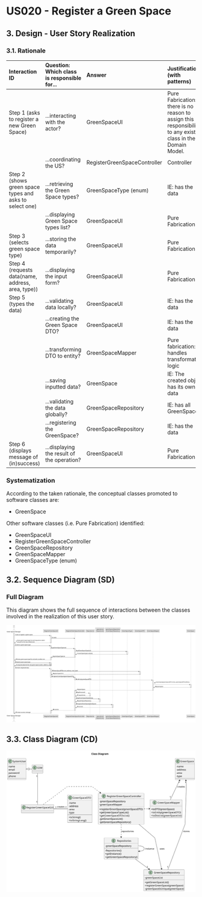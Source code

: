 # US020 - Register a Green Space

## 3. Design - User Story Realization

### 3.1. Rationale

| Interaction ID                                          | Question: Which class is responsible for...   | Answer                       | Justification (with patterns)                                                                                 |
|:--------------------------------------------------------|:----------------------------------------------|:-----------------------------|:--------------------------------------------------------------------------------------------------------------|
| Step 1 (asks to register a new Green Space)             | ...interacting with the actor?                | GreenSpaceUI                 | Pure Fabrication: there is no reason to assign this responsibility to any existing class in the Domain Model. |
|                                                         | ...coordinating the US?                       | RegisterGreenSpaceController | Controller                                                                                                    |
| Step 2 (shows green space types and asks to select one) | ...retrieving the Green Space types?          | GreenSpaceType (enum)        | IE: has the data                                                                                              |
|                                                         | ...displaying Green Space types list?         | GreenSpaceUI                 | Pure Fabrication |
| Step 3 (selects green space type)                       | ...storing the data temporarily?              | GreenSpaceUI                 | Pure Fabrication |
| Step 4 (requests data(name, address, area, type))       | ...displaying the input form?                 | GreenSpaceUI                 | Pure Fabrication |
| Step 5 (types the data)                                 | ...validating data locally?                   | GreenSpaceUI                 | IE: has the data                                                                                              |
|                                                         | ...creating the Green Space DTO?              | GreenSpaceUI                 | IE: has the data                                                                                              |
|                                                         | ...transforming DTO to entity?                | GreenSpaceMapper             | Pure fabrication: handles transformation logic                                                                |
|                                                         | ...saving inputted data?                      | GreenSpace                   | IE: The created object has its own data                                                                       |
|                                                         | ...validating the data globally?              | GreenSpaceRepository         | IE: has all GreenSpaces                                                                                       |
|                                                         | ...registering the GreenSpace?                | GreenSpaceRepository         | IE: has the data                                                                                              |
| Step 6 (displays message of (in)success)                | ...displaying the result of the operation?    | GreenSpaceUI                 | Pure Fabrication                                                                                              |

### Systematization ##

According to the taken rationale, the conceptual classes promoted to software classes are:

* GreenSpace

Other software classes (i.e. Pure Fabrication) identified:

* GreenSpaceUI
* RegisterGreenSpaceController
* GreenSpaceRepository
* GreenSpaceMapper
* GreenSpaceType (enum)

## 3.2. Sequence Diagram (SD)

### Full Diagram

This diagram shows the full sequence of interactions between the classes involved in the realization of this user story.

![Sequence Diagram - Full](svg/us020-sequence-diagram-full.svg)

## 3.3. Class Diagram (CD)

![Class Diagram](svg/us020-class-diagram.svg)